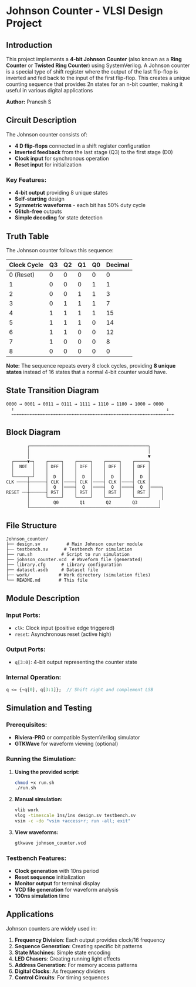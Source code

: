 # Johnson Counter - VLSI Design Project

## Introduction

This project implements a **4-bit Johnson Counter** (also known as a **Ring Counter** or **Twisted Ring Counter**) using SystemVerilog. A Johnson counter is a special type of shift register where the output of the last flip-flop is inverted and fed back to the input of the first flip-flop. This creates a unique counting sequence that provides 2n states for an n-bit counter, making it useful in various digital applications

**Author:** Pranesh S

## Circuit Description

The Johnson counter consists of:
- **4 D flip-flops** connected in a shift register configuration
- **Inverted feedback** from the last stage (Q3) to the first stage (D0)
- **Clock input** for synchronous operation
- **Reset input** for initialization

### Key Features:
- **4-bit output** providing 8 unique states
- **Self-starting** design
- **Symmetric waveforms** - each bit has 50% duty cycle
- **Glitch-free** outputs
- **Simple decoding** for state detection

## Truth Table

The Johnson counter follows this sequence:

| Clock Cycle | Q3 | Q2 | Q1 | Q0 | Decimal |
|-------------|----|----|----|----|---------|
| 0 (Reset)   | 0  | 0  | 0  | 0  | 0       |
| 1           | 0  | 0  | 0  | 1  | 1       |
| 2           | 0  | 0  | 1  | 1  | 3       |
| 3           | 0  | 1  | 1  | 1  | 7       |
| 4           | 1  | 1  | 1  | 1  | 15      |
| 5           | 1  | 1  | 1  | 0  | 14      |
| 6           | 1  | 1  | 0  | 0  | 12      |
| 7           | 1  | 0  | 0  | 0  | 8       |
| 8           | 0  | 0  | 0  | 0  | 0       |

**Note:** The sequence repeats every 8 clock cycles, providing **8 unique states** instead of 16 states that a normal 4-bit counter would have.

## State Transition Diagram

```
0000 → 0001 → 0011 → 0111 → 1111 → 1110 → 1100 → 1000 → 0000
  ↑                                                          ↓
  ←←←←←←←←←←←←←←←←←←←←←←←←←←←←←←←←←←←←←←←←←←←←←←←←←←←←←←←←←←←←←←
```

## Block Diagram

```
        ┌─────────────────────────────────────────────┐
        │                                             │
        │                                             ▼
  ┌─────▼─┐    ┌─────┐    ┌─────┐    ┌─────┐    ┌─────┐
  │  NOT  │    │ DFF │    │ DFF │    │ DFF │    │ DFF │
  │       │    │     │    │     │    │     │    │     │
  └─────┬─┘    │  D  │    │  D  │    │  D  │    │  D  │
CLK ────┼──────┤ CLK │────┤ CLK │────┤ CLK │────┤ CLK │
        │      │  Q  │────┤  Q  │────┤  Q  │────┤  Q  │────┐
RESET ──┼──────┤ RST │    │ RST │    │ RST │    │ RST │    │
        │      └─────┘    └─────┘    └─────┘    └─────┘    │
        │         Q0        Q1        Q2        Q3        │
        └─────────────────────────────────────────────────┘
```

## File Structure

```
Johnson_counter/
├── design.sv          # Main Johnson counter module
├── testbench.sv      # Testbench for simulation
├── run.sh           # Script to run simulation
├── johnson_counter.vcd  # Waveform file (generated)
├── library.cfg      # Library configuration
├── dataset.asdb     # Dataset file
├── work/           # Work directory (simulation files)
└── README.md       # This file
```

## Module Description

### Input Ports:
- `clk`: Clock input (positive edge triggered)
- `reset`: Asynchronous reset (active high)

### Output Ports:
- `q[3:0]`: 4-bit output representing the counter state

### Internal Operation:
```systemverilog
q <= {~q[0], q[3:1]};  // Shift right and complement LSB
```

## Simulation and Testing

### Prerequisites:
- **Riviera-PRO** or compatible SystemVerilog simulator
- **GTKWave** for waveform viewing (optional)

### Running the Simulation:

1. **Using the provided script:**
   ```bash
   chmod +x run.sh
   ./run.sh
   ```

2. **Manual simulation:**
   ```bash
   vlib work
   vlog -timescale 1ns/1ns design.sv testbench.sv
   vsim -c -do "vsim +access+r; run -all; exit"
   ```

3. **View waveforms:**
   ```bash
   gtkwave johnson_counter.vcd
   ```

### Testbench Features:
- **Clock generation** with 10ns period
- **Reset sequence** initialization
- **Monitor output** for terminal display
- **VCD file generation** for waveform analysis
- **100ns simulation** time

## Applications

Johnson counters are widely used in:

1. **Frequency Division**: Each output provides clock/16 frequency
2. **Sequence Generation**: Creating specific bit patterns
3. **State Machines**: Simple state encoding
4. **LED Chasers**: Creating running light effects
5. **Address Generation**: For memory access patterns
6. **Digital Clocks**: As frequency dividers
7. **Control Circuits**: For timing sequences

